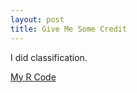 ```yaml
---
layout: post
title: Give Me Some Credit
---
```

I did classification.

[My R Code](https://github.com/mbking92/kaggle/blob/master/firstkagglecredit.R) 
